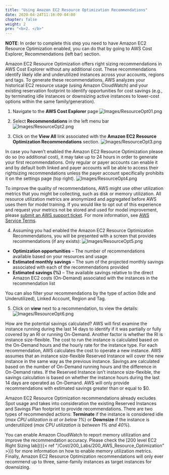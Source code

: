 ```yaml
---
title: "Using Amazon EC2 Resource Optimization Recommendations"
date: 2020-04-24T11:16:09-04:00
chapter: false
weight: 2
pre: "<b>2. </b>"
---
```


**NOTE**: In order to complete this step you need to have Amazon EC2 Resource Optimization enabled, you can do that by going to AWS Cost Explorer, Recommendations (left bar) section.

Amazon EC2 Resource Optimization offers right sizing recommendations in AWS Cost Explorer without any additional cost. These recommendations identify likely idle and underutilized instances across your accounts, regions and tags. To generate these recommendations, AWS analyzes your historical EC2 resource usage (using Amazon CloudWatch) and your existing reservation footprint to identify opportunities for cost savings (e.g., by terminating idle instances or downsizing active instances to lower-cost options within the same family/generation).

1. Navigate to the **AWS Cost Explorer** page
![Images/ResourceOpt01.png](/Cost/100_AWS_Resource_Optimization/Images/ResourceOpt01.png)

2. Select **Recommendations** in the left menu bar
![Images/ResourceOpt2.png](/Cost/100_AWS_Resource_Optimization/Images/ResourceOpt02.png)

3. Click on the **View All** link associated with the **Amazon EC2 Resource Optimization Recommendations** section.
![Images/ResourceOpt3.png](/Cost/100_AWS_Resource_Optimization/Images/ResourceOpt03.png)

In case you haven’t enabled the Amazon EC2 Resource Optimization please do so (no additional cost), it may take up to 24 hours in order to generate your first recommendations. Only regular or payer accounts can enable it and by default both linked and payer accounts will be able to access their rightsizing recommendations unless the payer account specifically prohibits it on the settings page (top right).
![Images/ResourceOpt4.png](/Cost/100_AWS_Resource_Optimization/Images/ResourceOpt04.png)

To improve the quality of recommendations, AWS might use other utilization metrics that you might be collecting, such as disk or memory utilization. All resource utilization metrics are anonymized and aggregated before AWS uses them for model training. If you would like to opt out of this experience and request your metrics not be stored and used for model improvement, please [submit an AWS support ticket](https://docs.aws.amazon.com/awssupport/latest/user/getting-started.html). For more information, see [AWS Service Terms](https://aws.amazon.com/service-terms/).

4. Assuming you had enabled the Amazon EC2 Resource Optimization Recommendations, you will be presented with a screen that provides recommendations (if any exists):
![Images/ResourceOpt5.png](/Cost/100_AWS_Resource_Optimization/Images/ResourceOpt05.png)

- **Optimization opportunities** – The number of recommendations available based on your resources and usage
- **Estimated monthly savings** – The sum of the projected monthly savings associated with each of the recommendations provided
- **Estimated savings (%)** – The available savings relative to the direct Amazon EC2 costs (On-Demand) associated with the instances in the recommendation list

You can also filter your recommendations by the type of action (Idle and Underutilized), Linked Account, Region and Tag.

5. Click on **view** next to a recommendation, to view the details:
![Images/ResourceOpt6.png](/Cost/100_AWS_Resource_Optimization/Images/ResourceOpt06.png)

How are the potential savings calculated? AWS will first examine the instance running during the last 14 days to identify if it was partially or fully covered by an RI or running On-Demand. Another factor is whether the RI is instance size-flexible. The cost to run the instance is calculated based on the On-Demand hours and the hourly rate for the instance type. For each recommendation, AWS calculates the cost to operate a new instance. AWS assumes that an instance size-flexible Reserved Instance will cover the new instance in the same way as the previous instance. Savings are calculated based on the number of On-Demand running hours and the difference in On-Demand rates. If the Reserved Instance isn't instance size-flexible, the savings calculation is based on whether the instance hours during the last 14 days are operated as On-Demand. AWS will only provide recommendations with estimated savings greater than or equal to $0.

Amazon EC2 Resource Optimization recommendations already excludes Spot usage and takes into consideration the existing Reserved Instances and Savings Plan footprint to provide recommendations. There are two types of recommended actions: **Terminate** if the instance is considered idle (*max CPU utilization is at or below 1%*) or **Downsize** if the instance is underutilized (*max CPU utilization is between 1% and 40%*).

You can enable Amazon CloudWatch to report memory utilization and improve the recommendation accuracy. Please check the [200 level EC2 Right Sizing lab]({{< ref "/Cost/200_Labs/200_AWS_Resource_Optimization" >}}) for more information on how to enable memory utilization metrics. Finally, Amazon EC2 Resource Optimization recommendations will only ever recommend up to three, same-family instances as target instances for downsizing.
